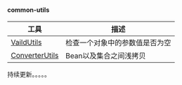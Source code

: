 #### common-utils

|  工具   | 描述  |
|  ----  | ----  |
| [VaildUtils](https://github.com/haoxiaoyong1014/common-utils/blob/master/src/main/java/cn/haoxiaoyong/common/utils/ValidUtils.java)  | 检查一个对象中的参数值是否为空 |
| [ConverterUtils](https://github.com/haoxiaoyong1014/common-utils/blob/master/src/main/java/cn/haoxiaoyong/common/utils/ConverterUtils.java)  | Bean以及集合之间浅拷贝 |


持续更新。。。。。